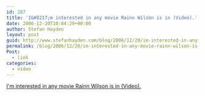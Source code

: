 ```yaml
---
id: 287
title: 'I&#8217;m interested in any movie Rainn Wilson is in (Video).'
date: 2006-12-20T10:04:29+00:00
author: Stefan Hayden
layout: post
guid: http://www.stefanhayden.com/blog/2006/12/20/im-interested-in-any-movie-rainn-wilson-is-in-video/
permalink: /blog/2006/12/20/im-interested-in-any-movie-rainn-wilson-is-in-video/
Post:
  - link
categories:
  - video
---
```

<p><a href="http://www.apple.com/trailers/newline/thelastmimzy/">I'm interested in any movie Rainn Wilson is in (Video).</a>
</p>
